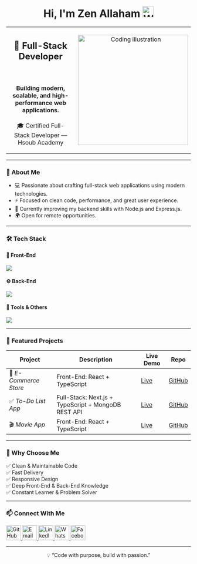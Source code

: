 <h1 align="center">Hi, I'm Zen Allaham <img src="https://media.giphy.com/media/hvRJCLFzcasrR4ia7z/giphy.gif" width="30" alt="Waving Hand" /> </h1>

<table align="center">
  <tr>
    <td align="center" width="50%">
      <h2> 🚀 Full-Stack Developer</h2><br/>
      <h4>Building modern, scalable, and high-performance web applications.</h4>
      <p> 🎓 Certified Full-Stack Developer —  Hsoub Academy</p>
    </td>
    <td align="center" width="50%">
     <img src="https://cdn.dribbble.com/users/1162077/screenshots/3848914/programmer.gif" width="300" alt="Coding illustration" />
    </td>
  </tr>
</table>

---

### 🧠 About Me  
- 💻 Passionate about crafting full-stack web applications using modern technologies.  
- ⚡ Focused on clean code, performance, and great user experience.  
- 🎯 Currently improving my backend skills with Node.js and Express.js.  
- 🌍 Open for remote opportunities.

---

### 🛠️ Tech Stack  

#### 🚀 Front-End
<p align="left">
  <img src="https://skillicons.dev/icons?i=html,css,js,ts,react,nextjs,tailwind,redux" />
</p>

#### ⚙️ Back-End
<p align="left">
  <img src="https://skillicons.dev/icons?i=nodejs,express,mongodb,postgres,sequelize,python,java,cpp" />
</p>

#### 🧰 Tools & Others
<p align="left">
  <img src="https://skillicons.dev/icons?i=npm,git,github,vscode,figma" />
</p>

---

### 💼 Featured Projects  

| Project | Description | Live Demo | Repo |
|----------|--------------|-----------|------|
| 🛒 *E-Commerce Store* | Front-End: React + TypeScript | [Live](https://amazon-store-sigma.vercel.app/) | [GitHub](https://github.com/ZenZN99/Amazon-store) |
| ✅ *To-Do List App* | Full-Stack: Next.js + TypeScript + MongoDB REST API | [Live](https://to-do-list-app-sigma-teal.vercel.app/login) | [GitHub](https://github.com/ZenZN99/ToDo-List-app) |
| 🎬 *Movie App* | Front-End: React + TypeScript | [Live](https://movies-app-1o.netlify.app/) | [GitHub](https://github.com/ZenZN99/Movie-App) |

---

### 🌟 Why Choose Me  
✅ Clean & Maintainable Code  
✅ Fast Delivery  
✅ Responsive Design  
✅ Deep Front-End & Back-End Knowledge  
✅ Constant Learner & Problem Solver  

---

### 📫 Connect With Me  
<p align="left">
  <a href="https://github.com/ZenZN99" target="_blank">
    <img src="https://skillicons.dev/icons?i=github" width="40" alt="GitHub"/>
  </a>
  <a href="mailto:hxfhfucicic@gmail.com" target="_blank">
    <img src="https://cdn-icons-png.flaticon.com/512/732/732200.png" width="40" alt="Email"/>
  </a>
  <a href="https://www.linkedin.com/in/zen-allaham-789907370/" target="_blank">
    <img src="https://skillicons.dev/icons?i=linkedin" width="40" alt="LinkedIn"/>
  </a>
  <a href="https://wa.me/905546726683" target="_blank">
    <img src="https://cdn-icons-png.flaticon.com/512/733/733585.png" width="40" alt="WhatsApp"/>
  </a>
  <a href="https://www.facebook.com/profile.php?id=61579430121762" target="_blank">
    <img src="https://cdn-icons-png.flaticon.com/512/733/733547.png" width="40" alt="Facebook"/>
  </a>
</p>

---

<p align="center">
  💡 “Code with purpose, build with passion.”  
</p>
